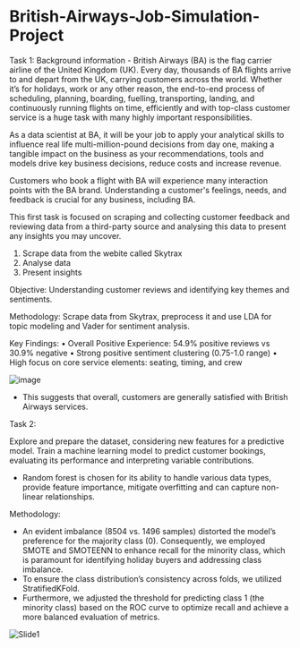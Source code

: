 # British-Airways-Job-Simulation-Project


Task 1:
Background information - 
British Airways (BA) is the flag carrier airline of the United Kingdom (UK). Every day, thousands of BA flights arrive to and depart from the UK, carrying customers across the world. Whether it’s for holidays, work or any other reason, the end-to-end process of scheduling, planning, boarding, fuelling, transporting, landing, and continuously running flights on time, efficiently and with top-class customer service is a huge task with many highly important responsibilities.

As a data scientist at BA, it will be your job to apply your analytical skills to influence real life multi-million-pound decisions from day one, making a tangible impact on the business as your recommendations, tools and models drive key business decisions, reduce costs and increase revenue.

Customers who book a flight with BA will experience many interaction points with the BA brand. Understanding a customer's feelings, needs, and feedback is crucial for any business, including BA.

This first task is focused on scraping and collecting customer feedback and reviewing data from a third-party source and analysing this data to present any insights you may uncover.

1. Scrape data from the webite called Skytrax
2. Analyse data
3. Present insights

Objective: Understanding customer reviews and identifying key themes and sentiments.


Methodology: Scrape data from Skytrax, preprocess it and use LDA for topic modeling and Vader for sentiment analysis.


Key Findings: 
• Overall Positive Experience: 54.9% positive reviews vs 30.9% negative
• Strong positive sentiment clustering (0.75-1.0 range)
• High focus on core service elements: seating, timing, and crew


![image](https://github.com/user-attachments/assets/3c34ac80-9285-4d13-85e0-cb853d730a42)
* This suggests that overall, customers are generally satisfied with British Airways services.


Task 2:

Explore and prepare the dataset, considering new features for a predictive model. Train a machine learning model to predict customer bookings, evaluating its performance and interpreting variable contributions.

* Random forest is chosen for its ability to handle various data types, provide feature importance, mitigate overfitting and can capture non-linear relationships.

Methodology: 
* An evident imbalance (8504 vs. 1496 samples) distorted the model’s preference for the majority class (0). Consequently, we employed SMOTE and SMOTEENN to enhance recall for the minority class, which is paramount for identifying holiday buyers and addressing class imbalance.
* To ensure the class distribution’s consistency across folds, we utilized StratifiedKFold.
* Furthermore, we adjusted the threshold for predicting class 1 (the minority class) based on the ROC curve to optimize recall and achieve a more balanced evaluation of metrics.


![Slide1](https://github.com/user-attachments/assets/3c5ec185-c33b-404a-9a60-bd276d587d3a)


